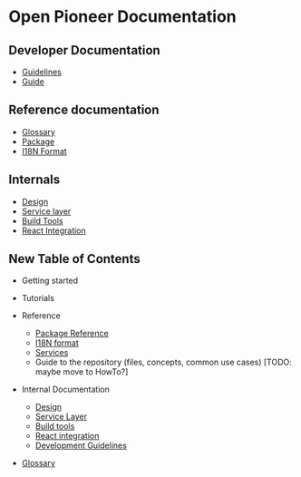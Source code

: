# Open Pioneer Documentation

## Developer Documentation

-   [Guidelines](./dev/Guidelines.md)
-   [Guide](./dev/Guide.md)

## Reference documentation

-   [Glossary](./reference/Glossary.md)
-   [Package](./reference/Package.md)
-   [I18N Format](./reference/I18nFormat.md)

## Internals

-   [Design](./internals/Design.md)
-   [Service layer](./internals/ServiceLayer.md)
-   [Build Tools](./internals/BuildTools.md)
-   [React Integration](./internals/ReactIntegration.md)

## New Table of Contents

-   Getting started
-   Tutorials
-   Reference

    -   [Package Reference](./reference/Package.md)
    -   [I18N format](./reference/I18nFormat.md)
    -   [Services](./reference/Services.md)
    -   Guide to the repository (files, concepts, common use cases) [TODO: maybe move to HowTo?]

-   Internal Documentation

    -   [Design](./internals/Design.md)
    -   [Service Layer](./internals/ServiceLayer.md)
    -   [Build tools](./internals/BuildTools.md)
    -   [React integration](./internals/ReactIntegration.md)
    -   [Development Guidelines](./internals/Guidelines.md)

-   [Glossary](./Glossary.md)
